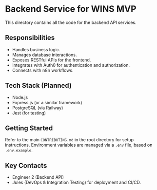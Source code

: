 # Backend Service for WINS MVP

This directory contains all the code for the backend API services.

## Responsibilities
*   Handles business logic.
*   Manages database interactions.
*   Exposes RESTful APIs for the frontend.
*   Integrates with Auth0 for authentication and authorization.
*   Connects with n8n workflows.

## Tech Stack (Planned)
*   Node.js
*   Express.js (or a similar framework)
*   PostgreSQL (via Railway)
*   Jest (for testing)

## Getting Started
Refer to the main `CONTRIBUTING.md` in the root directory for setup instructions.
Environment variables are managed via a `.env` file, based on `.env.example`.

## Key Contacts
*   Engineer 2 (Backend API)
*   Jules (DevOps & Integration Testing) for deployment and CI/CD.
